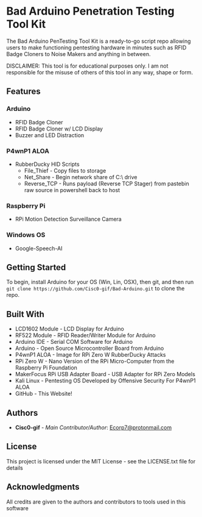 # Bad Arduino Penetration Testing Tool Kit

The Bad Arduino PenTesting Tool Kit is a ready-to-go script repo allowing users to make functioning pentesting hardware in minutes such as RFID Badge Cloners to Noise Makers and anything in between.

DISCLAIMER: This tool is for educational purposes only. I am not responsible for the misuse of others of this tool in any way, shape or form.


## Features

### Arduino
* RFID Badge Cloner
* RFID Badge Cloner w/ LCD Display
* Buzzer and LED Distraction

### P4wnP1 ALOA
* RubberDucky HID Scripts
  * File_Thief - Copy files to storage
  * Net_Share - Begin network share of C:\ drive
  * Reverse_TCP - Runs payload (Reverse TCP Stager) from pastebin raw source in powershell back to host

### Raspberry Pi
* RPi Motion Detection Surveillance Camera

### Windows OS
* Google-Speech-AI

## Getting Started

To begin, install Arduino for your OS (Win, Lin, OSX), then git, and then run ``` git clone https://github.com/Cisc0-gif/Bad-Arduino.git ``` to clone the repo.

## Built With

* LCD1602 Module - LCD Display for Arduino
* RF522 Module - RFID Reader/Writer Module for Arduino
* Arduino IDE - Serial COM Software for Arduino
* Arduino - Open Source Microcontroller Board from Arduino
* P4wnP1 ALOA - Image for RPi Zero W RubberDucky Attacks
* RPi Zero W - Nano Version of the RPi Micro-Computer from the Raspberry Pi Foundation
* MakerFocus RPi USB Adapter Board - USB Adapter for RPi Zero Models
* Kali Linux - Pentesting OS Developed by Offensive Security For P4wnP1 ALOA
* GitHub - This Website!


## Authors

* **Cisc0-gif** - *Main Contributor/Author*: Ecorp7@protonmail.com

## License

This project is licensed under the MIT License - see the LICENSE.txt file for details


## Acknowledgments

All credits are given to the authors and contributors to tools used in this software
